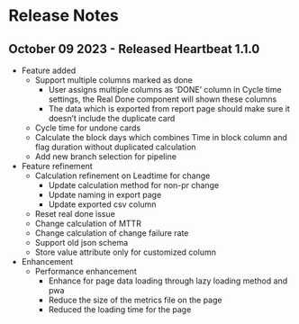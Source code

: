 # Release Notes
## October 09 2023 - Released Heartbeat 1.1.0
- Feature added
  - Support multiple columns marked as done
    - User assigns multiple columns as ‘DONE’ column in Cycle time settings, the Real Done component will shown these columns
    - The data which is exported from report page should make sure it doesn’t include the duplicate card
  - Cycle time for undone cards
  - Calculate the block days which combines Time in block column and flag duration without duplicated calculation
  - Add new branch selection for pipeline
- Feature refinement
  - Calculation refinement on Leadtime for change
    - Update calculation method for non-pr change
    - Update naming in export page
    - Update exported csv column
  - Reset real done issue
  - Change calculation of MTTR
  - Change calculation of change failure rate
  - Support old json schema
  - Store value attribute only for customized column
- Enhancement
  - Performance enhancement
    - Enhance for page data loading through lazy loading method and pwa
    - Reduce the size of the metrics file on the page
    - Reduced the loading time for the page
